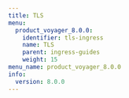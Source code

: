 ```yaml
---
title: TLS
menu:
  product_voyager_8.0.0:
    identifier: tls-ingress
    name: TLS
    parent: ingress-guides
    weight: 15
menu_name: product_voyager_8.0.0
info:
  version: 8.0.0
---
```



